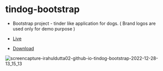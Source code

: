# tindog-bootstrap

- Bootstrap project - tinder like application for dogs. ( Brand logos are used only for demo purpose )

- [Live](https://irahuldutta02.github.io/web-dev-projects-01/tindog-bootstrap)
- [Download](https://minhaskamal.github.io/DownGit/#/home?url=https://github.com/irahuldutta02/web-dev-projects-01/tree/main/tindog-bootstrap)

![screencapture-irahuldutta02-github-io-tindog-bootstrap-2022-12-28-13_15_13](https://user-images.githubusercontent.com/78687135/209777123-0b7f8512-e8cb-43b9-99bc-d3ba1c3b60a4.png)
